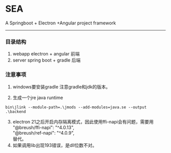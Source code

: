 # SEA
A Springboot + Electron +Angular project framework

---
### 目录结构

1. webapp electron + angular 前端
2. server spring boot + gradle 后端

### 注意事项

1. windows要安装gradle 注意gradle和jdk的版本。

2. 生成一个jre  java runtime 
```
bin\jlink --module-path=.\jmods --add-modules=java.se --output .\backend
```
3. electron 21之后开启内存隔离模式，因此使用ffi-napi会有问题，需要用  
   "@breush/ffi-napi": "^4.0.13",  
   "@breush/ref-napi": "^4.0.9",  
替代。
4. 如果调用lib出现193错误，是dll位数不对。